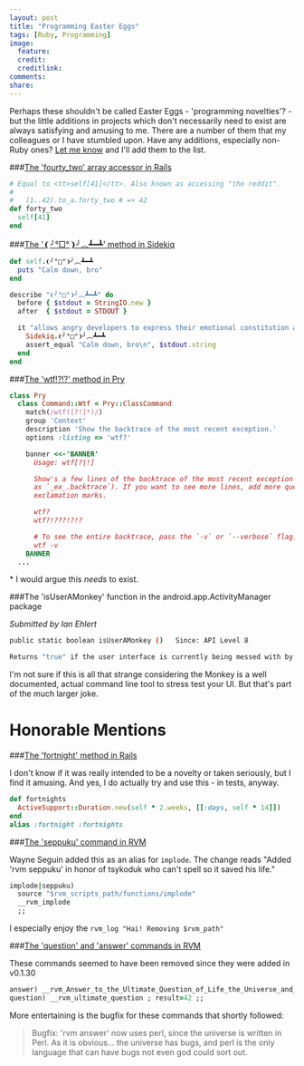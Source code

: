 ```yaml
---
layout: post
title: "Programming Easter Eggs"
tags: [Ruby, Programming]
image:
  feature:
  credit: 
  creditlink: 
comments: 
share: 
---
```


Perhaps these shouldn't be called Easter Eggs - 'programming novelties'? - but the little additions 
in projects which don't necessarily need to exist are always satisfying and amusing to me. 
There are a number of them that my colleagues or I have stumbled upon. Have any additions,
especially non-Ruby ones? [Let me know][2] and I'll add them to the list. 

###[The 'fourty_two' array accessor in Rails][3]

  ```ruby
  # Equal to <tt>self[41]</tt>. Also known as accessing "the reddit".
  #
  #   (1..42).to_a.forty_two # => 42
  def forty_two
    self[41]
  end
  ```

###[The '❨╯°□°❩╯︵┻━┻' method in Sidekiq][4]

  ```ruby
  def self.❨╯°□°❩╯︵┻━┻
    puts "Calm down, bro"
  end

  describe "❨╯°□°❩╯︵┻━┻" do
    before { $stdout = StringIO.new }
    after  { $stdout = STDOUT }

    it "allows angry developers to express their emotional constitution and remedies it" do
      Sidekiq.❨╯°□°❩╯︵┻━┻
      assert_equal "Calm down, bro\n", $stdout.string
    end
  end
  ```
###[The 'wtf!?!?' method in Pry][5]

  ```ruby
  class Pry
    class Command::Wtf < Pry::ClassCommand
      match(/wtf([?!]*)/)
      group 'Context'
      description 'Show the backtrace of the most recent exception.'
      options :listing => 'wtf?'

      banner <<-'BANNER'
        Usage: wtf[?|!]

        Show's a few lines of the backtrace of the most recent exception (also available
        as `_ex_.backtrace`). If you want to see more lines, add more question marks or
        exclamation marks.

        wtf?
        wtf?!???!?!?

        # To see the entire backtrace, pass the `-v` or `--verbose` flag.
        wtf -v
      BANNER
    ...
  ```
  \* I would argue this _needs_ to exist.

###The 'isUserAMonkey' function in the android.app.ActivityManager package
  
  _Submitted by Ian Ehlert_

  ```bash
  public static boolean isUserAMonkey ()   Since: API Level 8

  Returns "true" if the user interface is currently being messed with by a monkey.
  ```

  I'm not sure if this is all that strange considering the Monkey is a well documented, actual
  command line tool to stress test your UI. But that's part of the much larger joke.

# Honorable Mentions

###[The 'fortnight' method in Rails][6]

  I don't know if it was really intended to be a novelty or taken seriously, but I find it amusing.
  And yes, I do actually try and use this - in tests, anyway.

  ```ruby
  def fortnights
    ActiveSupport::Duration.new(self * 2.weeks, [[:days, self * 14]])
  end
  alias :fortnight :fortnights
  ```
###[The 'seppuku' command in RVM][7]

  Wayne Seguin added this as an alias for `implode`. The change reads "Added 'rvm seppuku' in honor
  of tsykoduk who can't spell so it saved his life."

  ```ruby
  implode|seppuku)
    source "$rvm_scripts_path/functions/implode"
    __rvm_implode
    ;;
  ```

  I especially enjoy the `rvm_log "Hai! Removing $rvm_path"`

###[The 'question' and 'answer' commands in RVM][8]

  These commands seemed to have been removed since they were added in v0.1.30

  ```ruby
  answer) __rvm_Answer_to_the_Ultimate_Question_of_Life_the_Universe_and_Everything ; result=42 ;;
  question) __rvm_ultimate_question ; result=42 ;;
  ```

  More entertaining is the bugfix for these commands that shortly followed:

  > Bugfix: 'rvm answer' now uses perl, since the universe is written in Perl. As it is obvious... the universe has bugs, and perl is the only language that can have bugs not even god could sort out.

[1]: http://www.i-programmer.info/history/computer-languages/2340-coded-easter-eggs.html
[2]: http://www.twitter.com/chrisarcand
[3]: https://github.com/rails/rails/blob/master/activesupport/lib/active_support/core_ext/array/access.rb#L57
[4]: https://github.com/mperham/sidekiq/blob/master/lib/sidekiq.rb#L31
[5]: https://github.com/pry/pry/blob/master/lib/pry/commands/wtf.rb
[6]: https://github.com/rails/rails/blob/master/activesupport/lib/active_support/core_ext/numeric/time.rb#L59
[7]: https://github.com/wayneeseguin/rvm/blob/master/scripts/cli#L873
[8]: https://github.com/wayneeseguin/rvm/blob/0.1.30/scripts/cli#L417
